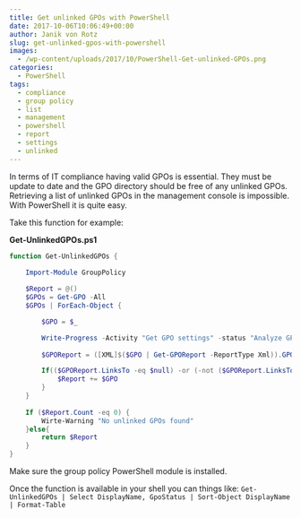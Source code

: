 ```yaml
---
title: Get unlinked GPOs with PowerShell
date: 2017-10-06T10:06:49+00:00
author: Janik von Rotz
slug: get-unlinked-gpos-with-powershell
images:
  - /wp-content/uploads/2017/10/PowerShell-Get-unlinked-GPOs.png
categories:
  - PowerShell
tags:
  - compliance
  - group policy
  - list
  - management
  - powershell
  - report
  - settings
  - unlinked
---
```

In terms of IT compliance having valid GPOs is essential. They must be update to date and the GPO directory should be free of any unlinked GPOs. Retrieving a list of unlinked GPOs in the management console is impossible. With PowerShell it is quite easy.
<!--more-->
Take this function for example:

**Get-UnlinkedGPOs.ps1**

```powershell
function Get-UnlinkedGPOs {

    Import-Module GroupPolicy
    
    $Report = @() 
    $GPOs = Get-GPO -All
    $GPOs | ForEach-Object { 

        $GPO = $_

	    Write-Progress -Activity "Get GPO settings" -status "Analyze GPO: $($GPO.DisplayName)" -percentComplete ([int]([array]::IndexOf($GPOs, $GPO)/$GPOs.Count*100))
        
        $GPOReport = ([XML]$($GPO | Get-GPOReport -ReportType Xml)).GPO

        If(($GPOReport.LinksTo -eq $null) -or (-not ($GPOReport.LinksTo | Where-Object{$_.Enabled -eq $true}))){
            $Report += $GPO
        }
    }
     
    If ($Report.Count -eq 0) {
        Wirte-Warning "No unlinked GPOs found" 
    }else{ 
        return $Report
    }
}
```

Make sure the group policy PowerShell module is installed.

Once the function is available in your shell you can things like: `Get-UnlinkedGPOs | Select DisplayName, GpoStatus | Sort-Object DisplayName | Format-Table`